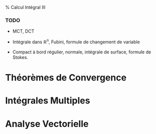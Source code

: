 % Calcul Intégral III

### TODO

  - MCT, DCT

  - Intégrale dans $\mathbb{R}^n$, Fubini, formule de changement de variable

  - Compact à bord régulier, normale, intégrale de surface, 
    formule de Stokes.

Théorèmes de Convergence
================================================================================

Intégrales Multiples
================================================================================

Analyse Vectorielle
================================================================================